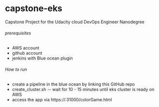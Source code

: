 # capstone-eks
Capstone Project for the Udacity cloud DevOps Engineer Nanodegree

###### prerequisites 
* AWS account
* github account
* jenkins with Blue ocean plugin

###### How to run
* create a pipeline in the blue ocean by linking this GitHub repo
* create_cluster.sh -- wait for 10 - 15 minutes until eks cluster is ready on AWS
* access the app via https://<cluster-master>:31000/colorGame.html
